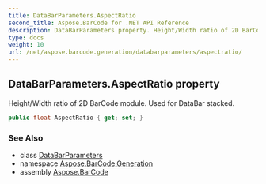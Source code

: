 ```yaml
---
title: DataBarParameters.AspectRatio
second_title: Aspose.BarCode for .NET API Reference
description: DataBarParameters property. Height/Width ratio of 2D BarCode module. Used for DataBar stacked
type: docs
weight: 10
url: /net/aspose.barcode.generation/databarparameters/aspectratio/
---
```

## DataBarParameters.AspectRatio property

Height/Width ratio of 2D BarCode module. Used for DataBar stacked.

```csharp
public float AspectRatio { get; set; }
```

### See Also

* class [DataBarParameters](../)
* namespace [Aspose.BarCode.Generation](../../databarparameters/)
* assembly [Aspose.BarCode](../../../)


